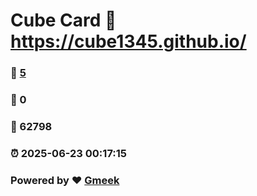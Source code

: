 # Cube Card :link: https://cube1345.github.io/ 
### :page_facing_up: [5](https://cube1345.github.io//tag.html) 
### :speech_balloon: 0 
### :hibiscus: 62798 
### :alarm_clock: 2025-06-23 00:17:15 
### Powered by :heart: [Gmeek](https://github.com/Meekdai/Gmeek)
